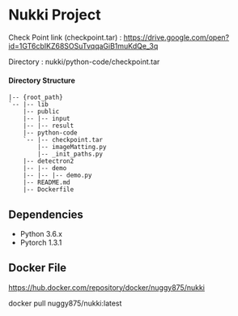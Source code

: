 # Nukki Project

Check Point link (checkpoint.tar)  : https://drive.google.com/open?id=1GT6cbIKZ68SOSuTvqqaGiB1muKdQe_3q


Directory : nukki/python-code/checkpoint.tar

#### Directory Structure
  ~~~
  |-- {root_path}
  `-- |-- lib
      |-- public
      |-- |-- input
      |-- |-- result
      |-- python-code
      `-- |-- checkpoint.tar
          |-- imageMatting.py
          |-- _init_paths.py
      |-- detectron2
      |-- |-- demo
      |-- |-- |-- demo.py
      |-- README.md
      |-- Dockerfile
  ~~~

## Dependencies

- Python 3.6.x
- Pytorch 1.3.1

## Docker File
https://hub.docker.com/repository/docker/nuggy875/nukki

docker pull nuggy875/nukki:latest
